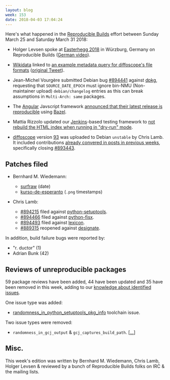 ```yaml
---
layout: blog
week: 153
date: 2018-04-03 17:04:24
---
```


Here's what happened in the [Reproducible Builds](https://reproducible-builds.org) effort between Sunday March 25 and Saturday March 31 2018:

* Holger Levsen spoke at [Easterhegg 2018](http://www.easterhegg.eu/category/easterhegg-2018/) in Würzburg, Germany on Reproducible Builds ([German video](https://cdn.media.ccc.de/events/eh2018/h264-hd/eh18-41-deu-Tossing_grenades_over_the_wall_Ensuring_the_sustainability_of_our_tech_through_Reproducible_Builds_hd.mp4)).

* [Wikidata](https://www.wikidata.org/wiki/Wikidata:Main_Page) linked to [an example metadata query for diffoscope's file formats](https://query.wikidata.org/#SELECT%20%3Ffileformat%20%3FfileformatLabel%20%3Fext%20%3Fmedia%20WHERE%20%7B%0A%20%20wd%3AQ50989245%20wdt%3AP1072%20%3Ffileformat.%0A%20%20OPTIONAL%20%7B%20%3Ffileformat%20wdt%3AP1195%20%3Fext.%20%7D%0A%20%20OPTIONAL%20%7B%20%3Ffileformat%20wdt%3AP1163%20%3Fmedia.%20%7D%0A%20%20SERVICE%20wikibase%3Alabel%20%7B%20bd%3AserviceParam%20wikibase%3Alanguage%20%22%5BAUTO_LANGUAGE%5D%2Cen%22.%20%7D%0A%7D) ([original Tweet](https://twitter.com/WikiDigi/status/978977720498520065)).

* Jean-Michel Vourgère submitted Debian bug [#894441](https://bugs.debian.org/894441) against [dpkg](https://tracker.debian.org/pkg/dpkg), requesting that `SOURCE_DATE_EPOCH` must ignore bin-NMU (Non-maintainer upload) `debian/changelog` entries as this can break assumptions in `Multi-Arch: same` packages.

* The [Angular](https://angular.io/) Javscript framework [announced that their latest release is reproducible](https://twitter.com/igorminar/status/979873850740506624) using [Bazel](https://bazel.build/).

- Mattia Rizzolo updated our [Jenkins](https://jenkins.io/)-based testing framework to [not rebuild the HTML index when running in "dry-run" mode](https://anonscm.debian.org/git/qa/jenkins.debian.net.git/commit/?id=d30b61f7).

- [diffoscope](https://diffoscope.org) version [93](https://tracker.debian.org/news/https://tracker.debian.org/news/943892/accepted-diffoscope-93-source-all-into-unstable/) was uploaded to Debian `unstable` by Chris Lamb. It included contributions [already convered in posts in previous weeks](https://anonscm.debian.org/git/reproducible/diffoscope.git/log/?h=93), specifically closing [#893443](https://bugs.debian.org/893443).


Patches filed
-------------

* Bernhard M. Wiedemann:
    * [surfraw](https://gitlab.com/surfraw/Surfraw/merge_requests/2) (date)
    * [kurso-de-esperanto](https://build.opensuse.org/request/show/592370) (`.png` timestamps)

* Chris Lamb:
    * [#894215](https://bugs.debian.org/894215) filed against [python-setuptools](https://tracker.debian.org/pkg/python-setuptools).
    * [#894466](https://bugs.debian.org/894466) filed against [python-fisx](https://tracker.debian.org/pkg/python-fisx).
    * [#894493](https://bugs.debian.org/894493) filed against [lexicon](https://tracker.debian.org/pkg/lexicon).
    * [#889315](https://bugs.debian.org/889315) reopened against [designate](https://tracker.debian.org/pkg/designate).

In addition, build failure bugs were reported by:

 - "r. ductor" (1)
 - Adrian Bunk (42)


Reviews of unreproducible packages
----------------------------------

59 package reviews have been added, 44 have been updated and 35 have been removed in this week, adding to our [knowledge about identified issues](https://tests.reproducible-builds.org/debian/index_issues.html).

One issue type was added:

* [randomness\_in\_python\_setuptools\_pkg\_info](https://tests.reproducible-builds.org/debian/issues/unstable/randomness_in_python_setuptools_pkg_info_issue.html) toolchain issue.

Two issue types were removed:

* `randomness_in_gcj_output` & `gcj_captures_build_path`. [[...](https://anonscm.debian.org/git/reproducible/notes.git/commit/?id=87260d3f)]

Misc.
-----

This week's edition was written by Bernhard M. Wiedemann, Chris Lamb, Holger Levsen & reviewed by a bunch of Reproducible Builds folks on IRC & the mailing lists.
